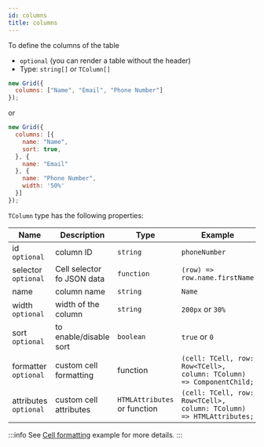 ```yaml
---
id: columns
title: columns 
---
```


To define the columns of the table

 - `optional` (you can render a table without the header)
 - Type: `string[]` or `TColumn[]`

```js
new Grid({
  columns: ["Name", "Email", "Phone Number"]
});
```

or

```js
new Grid({
  columns: [{
    name: "Name",
    sort: true,
  }, {
    name: "Email"
  }, {
    name: "Phone Number",
    width: '50%'
  }]
});
```

`TColumn` type has the following properties:

<div className="full-width">

| Name                  | Description                |  Type                        | Example                                         |
|-----------------------|----------------------------|------------------------------|-------------------------------------------------|
| id `optional`         | column ID                  | `string`                     | `phoneNumber`                                   |
| selector `optional`   | Cell selector fo JSON data | `function`                   | `(row) => row.name.firstName`                   |
| name                  | column name                | `string`                     | `Name`                                          |
| width `optional`      | width of the column        | `string`                     | `200px` or `30%`                                |
| sort `optional`       | to enable/disable sort     | `boolean`                    | `true` or `0`                                   |
| formatter `optional`  | custom cell formatting     | function                     | `(cell: TCell, row: Row<TCell>, column: TColumn) => ComponentChild;` |
| attributes `optional` | custom cell attributes     | `HTMLAttributes` or function | `(cell: TCell, row: Row<TCell>, column: TColumn) => HTMLAttributes;` |

</div>

:::info
See [Cell formatting](./examples/cell-formatting.md) example for more details.
:::
